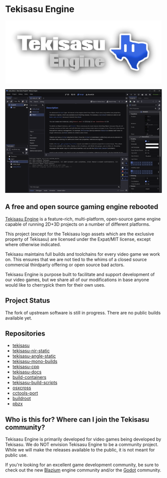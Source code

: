 # Tekisasu Engine

<p align="center">
    <img src="logo.png" alt="Tekisasu Engine logo">
</p>

<p align="center">
    <img src="gui.png" alt="Tekisasu Engine screenshot">
</p>

## A free and open source gaming engine rebooted

[Tekisasu Engine](https://dev.tekisasu.com) is a feature-rich, 
multi-platform, open-source game engine capable of running
2D+3D projects on a number of different platforms.

This project (except for the Tekisasu logo assets which are the
exclusive property of Tekisasu) are licensed under the
Expat/MIT license, except where otherwise indicated.

Tekisasu maintains full builds and toolchains for every
video game we work on.  This ensures that we are not tied
to the whims of a closed source commercial thirdparty
offering or open source bad actors.  

Tekisasu Engine is purpose built to facilitate and support
development of our video games, but we share all of our
modifications in base anyone would like to cherrypick them
for their own uses. 

## Project Status

The fork of upstream software is still in progress.  There are
no public builds available yet.

## Repositories

- [tekisasu](https://github.com/TekisasuEngine/tekisasu)
- [tekisasu-nir-static](https://github.com/TekisasuEngine/tekisasu-nir-static)
- [tekisasu-angle-static](https://github.com/TekisasuEngine/tekisasu-angle-static)
- [tekisasu-mono-builds](https://github.com/TekisasuEngine/tekisasu-mono-builds)
- [tekisasu-cpp](https://github.com/TekisasuEngine/tekisasu-cpp)
- [tekisasu-docs](https://github.com/TekisasuEngine/tekisasu-docs)
- [build-containers](https://github.com/TekisasuEngine/build-containers)
- [tekisasu-build-scripts](https://github.com/TekisasuEngine/tekisasu-build-scripts)
- [osxcross](https://github.com/TekisasuEngine/osxcross)
- [cctools-port](https://github.com/TekisasuEngine/cctools-port)
- [buildroot](https://github.com/TekisasuEngine/buildroot)
- [pbzx](https://github.com/TekisasuEngine/pbzx)

## Who is this for? Where can I join the Tekisasu community?

Tekisasu Engine is primarily developed for video games being
developed by Tekisasu.  We do NOT envision Tekisasu Engine to
be a community project.  While we will make the releases
available to the public, it is not meant for public use.

If you're looking for an excellent game development community, 
be sure to check out the new [Blazium](https://blazium.app/) 
engine community and/or the [Godot](https://godotengine.org/) community.

